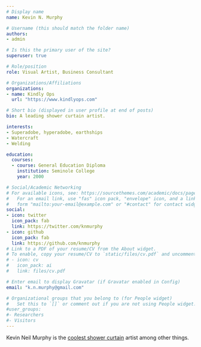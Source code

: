 ```yaml
---
# Display name
name: Kevin N. Murphy

# Username (this should match the folder name)
authors:
- admin

# Is this the primary user of the site?
superuser: true

# Role/position
role: Visual Artist, Business Consultant

# Organizations/Affiliations
organizations:
- name: Kindly Ops
  url: "https://www.kindlyops.com"

# Short bio (displayed in user profile at end of posts)
bio: A leading shower curtain artist. 

interests:
- Superadobe, hyperadobe, earthships
- Watercraft
- Welding

education:
  courses:
  - course: General Education Diploma
    institution: Seminole College
    year: 2000

# Social/Academic Networking
# For available icons, see: https://sourcethemes.com/academic/docs/page-builder/#icons
#   For an email link, use "fas" icon pack, "envelope" icon, and a link in the
#   form "mailto:your-email@example.com" or "#contact" for contact widget.
social:
- icon: twitter
  icon_pack: fab
  link: https://twitter.com/knmurphy
- icon: github
  icon_pack: fab
  link: https://github.com/knmurphy
# Link to a PDF of your resume/CV from the About widget.
# To enable, copy your resume/CV to `static/files/cv.pdf` and uncomment the lines below.
# - icon: cv
#   icon_pack: ai
#   link: files/cv.pdf

# Enter email to display Gravatar (if Gravatar enabled in Config)
email: "k.n.murphy@gmail.com"

# Organizational groups that you belong to (for People widget)
#   Set this to `[]` or comment out if you are not using People widget.
#user_groups:
#- Researchers
#- Visitors
---
```


Kevin Neil Murphy is the [coolest shower curtain](awl.black/shop) artist among other things. 
